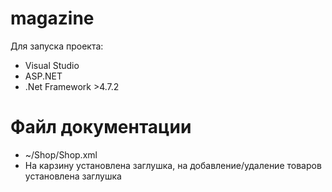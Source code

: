 # magazine
Для запуска проекта:

- Visual Studio
- ASP.NET
- .Net Framework >4.7.2

# Файл документации
- ~/Shop/Shop.xml
- На карзину установлена заглушка, на добавление/удаление товаров установлена заглушка
